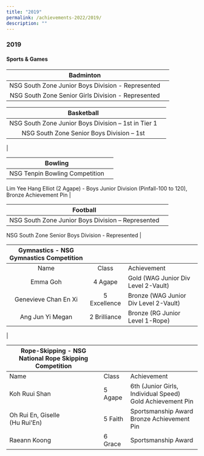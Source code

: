 ```yaml
---
title: "2019"
permalink: /achievements-2022/2019/
description: ""
---
```

### **2019**

#### **Sports & Games**

| **Badminton** |   |
|:---------:|:---:|
| NSG South Zone Junior Boys Division - Represented
NSG South Zone Senior Girls Division - Represented        |


| **Basketball** |   |
|:---:|:---:|
| NSG South Zone Junior Boys Division – 1st in Tier 1|
NSG South Zone Senior Boys Division – 1st|
|


| **Bowling** |   |
|:---:|:---:|
| NSG Tenpin Bowling Competition
Lim Yee Hang Elliot (2 Agape) - Boys Junior Division (Pinfall-100 to 120), Bronze Achievement Pin
|


| **Football** |   |
|:---:|:---:|
| NSG South Zone Junior Boys Division – Represented
NSG South Zone Senior Boys Division - Represented
|


|  **Gymnastics - NSG Gymnastics Competition**  |  |  |
|:---:|:---:|---|
| Name | Class | Achievement |
| Emma Goh | 4 Agape | Gold (WAG Junior Div Level 2-Vault) |
| Genevieve Chan En Xi | 5 Excellence | Bronze (WAG Junior Div Level 2-Vault) |
| Ang Jun Yi Megan  |  2 Brilliance | Bronze  (RG Junior Level 1-Rope)  |
|

| **Rope-Skipping	- NSG National Rope Skipping Competition** |  |  |
|---|---|---|
| Name | Class | Achievement |
| Koh Ruui Shan | 5 Agape | 6th (Junior Girls, Individual Speed)<br>Gold Achievement Pin |
|  Oh Rui En, Giselle<br>(Hu Rui'En) |  5 Faith | Sportsmanship Award<br>Bronze Achievement Pin  |
|  Raeann Koong |  6 Grace | Sportsmanship Award  ||